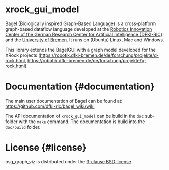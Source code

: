 # xrock_gui_model

Bagel (Biologically inspired Graph-Based Language) is a cross-platform
graph-based dataflow language developed at the
[Robotics Innovation Center of the German Research Center for Artificial Intelligence (DFKI-RIC)](http://robotik.dfki-bremen.de/en/startpage.html)
and the [University of Bremen](http://www.informatik.uni-bremen.de/robotik/index_en.php).
It runs on (Ubuntu) Linux, Mac and Windows.

This library extends the BagelGUI with a graph model developed for the
XRock projects (https://robotik.dfki-bremen.de/de/forschung/projekte/d-rock.html, https://robotik.dfki-bremen.de/de/forschung/projekte/q-rock.html).

# Documentation {#documentation}

The main user documentation of Bagel can be found at:
https://github.com/dfki-ric/bagel_wiki/wiki

The API documentation of `xrock_gui_model` can be build in the `doc`
sub-folder with the `make` command. The documentation is build into
the `doc/build` folder.

# License {#license}

osg_graph_viz is distributed under the
[3-clause BSD license](https://opensource.org/licenses/BSD-3-Clause).
